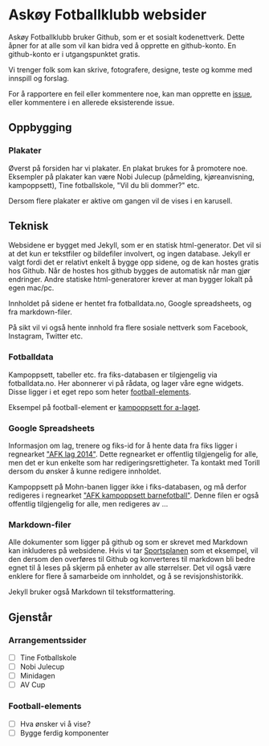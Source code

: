 Askøy Fotballklubb websider
===========================


Askøy Fotballklubb bruker Github, som er et sosialt kodenettverk. Dette åpner for at alle som vil kan bidra ved å opprette en github-konto. En github-konto er i utgangspunktet gratis.

Vi trenger folk som kan skrive, fotografere, designe, teste og komme med innspill og forslag.

For å rapportere en feil eller kommentere noe, kan man opprette en [issue](https://github.com/askoyfk/askoyfk.github.io/issues), eller kommentere i en allerede eksisterende issue.


## Oppbygging


### Plakater

Øverst på forsiden har vi plakater. En plakat brukes for å promotere noe. Eksempler på plakater kan være Nobi Julecup (påmelding, kjøreanvisning, kampoppsett), Tine fotballskole, "Vil du bli dommer?" etc.

Dersom flere plakater er aktive om gangen vil de vises i en karusell.


## Teknisk

Websidene er bygget med Jekyll, som er en statisk html-generator. Det vil si at det kun er tekstfiler og bildefiler involvert, og ingen database. Jekyll er valgt fordi det er relativt enkelt å bygge opp sidene, og de kan hostes gratis hos Github. Når de hostes hos github bygges de automatisk når man gjør endringer. Andre statiske html-generatorer krever at man bygger lokalt på egen mac/pc.

Innholdet på sidene er hentet fra fotballdata.no, Google spreadsheets, og fra markdown-filer.

På sikt vil vi også hente innhold fra flere sosiale nettverk som Facebook, Instagram, Twitter etc.

### Fotballdata

Kampoppsett, tabeller etc. fra fiks-databasen er tilgjengelig via fotballdata.no. Her abonnerer vi på rådata, og lager våre egne widgets. Disse ligger i et eget repo som heter [football-elements](https://github.com/askoyfk/football-elements).

Eksempel på football-element er [kampoppsett for a-laget](http://batfink.github.io/football-elements/).


### Google Spreadsheets

Informasjon om lag, trenere og fiks-id for å hente data fra fiks ligger i regnearket ["AFK lag 2014"](https://docs.google.com/spreadsheets/d/1svnSp174idz6UiibQbdYqOO6wGH1tbPAxANK6TVZKHc/edit?usp=sharing). Dette regnearket er offentlig tilgjengelig for alle, men det er kun enkelte som har redigeringsrettigheter. Ta kontakt med Torill dersom du ønsker å kunne redigere innholdet.

Kampoppsett på Mohn-banen ligger ikke i fiks-databasen, og må derfor redigeres i regnearket ["AFK kampoppsett barnefotball"](https://docs.google.com/spreadsheets/d/1hCZxu3AINe6j1orpLSxeh9Q5LhhsML3GDSVk-zaYEuY/edit?usp=sharing). Denne filen er også offentlig tilgjengelig for alle, men redigeres av …


### Markdown-filer

Alle dokumenter som ligger på github og som er skrevet med Markdown kan inkluderes på websidene. Hvis vi tar [Sportsplanen](https://github.com/askoyfk/sportsplan) som et eksempel, vil den dersom den overføres til Github og konverteres til markdown bli bedre egnet til å leses på skjerm på enheter av alle størrelser. Det vil også være enklere for flere å samarbeide om innholdet, og å se revisjonshistorikk.

Jekyll bruker også Markdown til tekstformattering.



## Gjenstår

### Arrangementssider
- [ ] Tine Fotballskole
- [ ] Nobi Julecup
- [ ] Minidagen
- [ ] AV Cup

### Football-elements
- [ ] Hva ønsker vi å vise?
- [ ] Bygge ferdig komponenter
